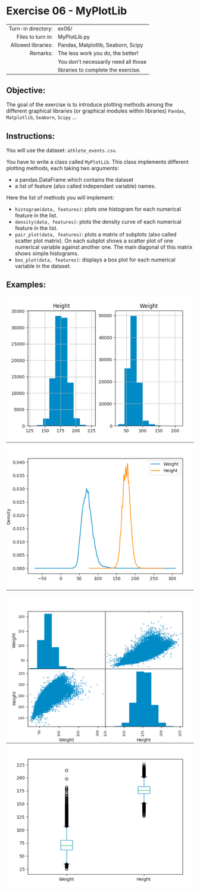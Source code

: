 # Exercise 06 - MyPlotLib

|                         |                                       |
| -----------------------:| ------------------------------------- |
|   Turn-in directory:    |  ex06/                                |
|   Files to turn in:     |  MyPlotLib.py                         |
|   Allowed libraries:    |  Pandas, Matplotlib, Seaborn, Scipy   |
|   Remarks:              |  The less work you do, the better!    |
|                         |  You don't necessarily need all those |
|                         |  libraries to complete the exercise.  |

## Objective:
The goal of the exercise is to introduce plotting methods among the different graphical libraries (or graphical modules within libraries) `Pandas`, `Matplotlib`, `Seaborn`, `Scipy` ...

## Instructions:
You will use the dataset: `athlete_events.csv`.

You have to write a class called `MyPlotLib`. This class implements different plotting methods, each taking two arguments:
* a pandas.DataFrame which contains the dataset  
* a list of feature (also called independant variable) names.


Here the list of methods you will implement:
* `histogram(data, features)`: plots one histogram for each numerical feature in the list.
* `density(data, features)`: plots the density curve of each numerical feature in the list.
* `pair_plot(data, features)`: plots a matrix of subplots (also called scatter plot matrix). On each subplot shows a scatter plot of one numerical variable against another one. The main diagonal of this matrix shows simple histograms.
* `box_plot(data, features)`: displays a box plot for each numerical variable in the dataset.

## Examples:

![histogram](../assets/ex06_histogram.png) ![density](../assets/ex06_density.png)


![pair_plot](../assets/ex06_pair_plot.png) ![box_plot](../assets/ex06_box_plot.png)
